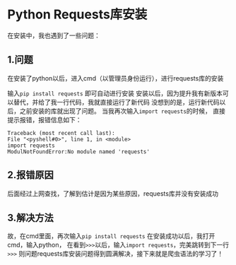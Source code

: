 # Python Requests库安装
在安装中，我也遇到了一些问题：

## 1.问题
在安装了python以后，进入cmd（以管理员身份运行），进行requests库的安装

输入`pip install requests`
即可自动进行安装
安装以后，因为提升我有新版本可以替代，并给了我一行代码，我就直接运行了新代码
没想到的是，运行新代码以后，之前安装的库就出现了问题。
当我再次输入`import requests`的时候，
直接提示报错，报错信息如下：

```
Traceback (most recent call last):   
File "<pyshell#0>", line 1, in <module>     
import requests 
ModulNotFoundError:No module named 'requests'
```
## 2.报错原因
后面经过上网查找，了解到估计是因为某些原因，requests库并没有安装成功

## 3.解决方法
故，在cmd里面，再次输入`pip install requests`
在安装成功以后，我打开cmd，输入python，
在看到`>>>`以后，输入`import requests`，完美跳转到下一行`>>>`
则问题requests库安装问题得到圆满解决，接下来就是爬虫语法的学习了！
